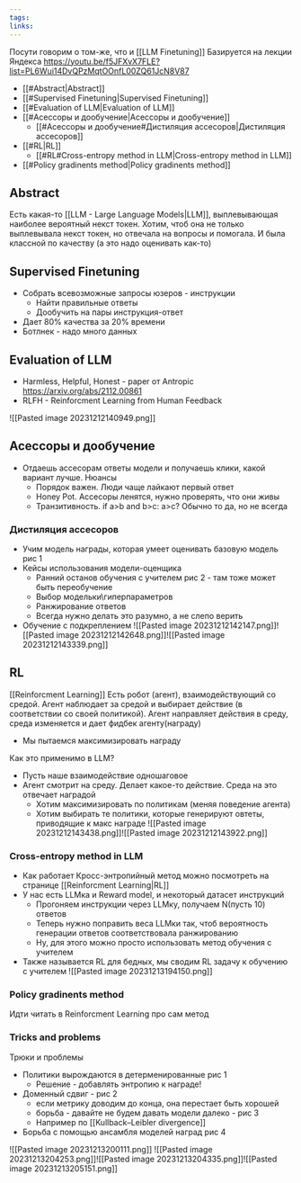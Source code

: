 ```yaml
---
tags: 
links:
---
```

Посути говорим о том-же, что и [[LLM Finetuning]]
Базируется на лекции Яндекса https://youtu.be/f5JFXvX7FLE?list=PL6Wui14DvQPzMqtOOnfL00ZQ61JcN8V87

- [[#Abstract|Abstract]]
- [[#Supervised Finetuning|Supervised Finetuning]]
- [[#Evaluation of LLM|Evaluation of LLM]]
- [[#Асессоры и дообучение|Асессоры и дообучение]]
	- [[#Асессоры и дообучение#Дистиляция ассесоров|Дистиляция ассесоров]]
- [[#RL|RL]]
	- [[#RL#Cross-entropy method in LLM|Cross-entropy method in LLM]]
- [[#Policy gradinents method|Policy gradinents method]]


## Abstract
Есть какая-то [[LLM  - Large Language Models|LLM]], выплевывающая наиболее вероятный некст токен.
Хотим, чтоб она не только выплевывала некст токен, но отвечала на вопросы и помогала.
И была классной по качеству (а это надо оценивать как-то)


## Supervised Finetuning
- Собрать всевозможные запросы юзеров - инструкции
	- Найти правильные ответы
	- Дообучить на пары инструкция-ответ
- Дает 80% качества за 20% времени
- Ботлнек - надо много данных

## Evaluation of LLM
- Harmless, Helpful, Honest - paper от Antropic https://arxiv.org/abs/2112.00861
- RLFH - Reinforcment Learning from Human Feedback

![[Pasted image 20231212140949.png]]


## Асессоры и дообучение
- Отдаешь ассесорам ответы модели и получаешь клики, какой вариант лучше. Нюансы
	- Порядок важен. Люди чаще лайкают первый ответ
	- Honey Pot. Ассесоры ленятся, нужно проверять, что они живы
	- Транзитивность. if a>b and b>c: a>c? Обычно то да, но не всегда

### Дистиляция ассесоров
- Учим модель награды, которая умеет оценивать базовую модель рис 1
- Кейсы использования модели-оценщика
	- Ранний останов обучения с учителем рис 2 - там тоже может быть переобучение
	- Выбор модельки\гиперпараметров
	- Ранжирование ответов
	- Всегда нужно делать это разумно, а не слепо верить
- Обучение с подкреплением
![[Pasted image 20231212142147.png]]![[Pasted image 20231212142648.png]]![[Pasted image 20231212143339.png]]

## RL
[[Reinforcment Learning]]
Есть робот (агент), взаимодействующий со средой. Агент наблюдает за средой и выбирает действие (в соответствии со своей политикой).
Агент направляет действия в среду, среда изменяется и дает фидбек агенту(награду)
- Мы пытаемся максимизировать награду

Как это применимо в LLM?
- Пусть наше взаимодействие одношаговое
- Агент смотрит на среду. Делает какое-то действие. Среда на это отвечает наградой
	- Хотим максимизировать по политикам (меняя поведение агента)
	- Хотим выбирать те политики, которые генерируют овтеты, приводящие к макс награде
![[Pasted image 20231212143438.png]]![[Pasted image 20231212143922.png]]


### Cross-entropy method in LLM
- Как работает Кросс-энтропийный метод можно посмотреть на странице [[Reinforcment Learning|RL]]
- У нас есть LLMка и Reward model, и некоторый датасет инструкций
	- Прогоняем инструкции через LLMку, получаем N(пусть 10) ответов
	- Теперь нужно поправить веса LLMки так, чтоб вероятность генерации ответов соответствовала ранжированию
	- Ну, для этого можно просто использовать метод обучения с учителем
- Также называется RL для бедных, мы сводим RL задачу к обучению с учителем
![[Pasted image 20231213194150.png]]


### Policy gradinents method
Идти читать в Reinforcment Learning про сам метод


### Tricks and problems
Трюки и проблемы
- Политики вырождаются в детерменированные рис 1
	- Решение - добавлять энтропию к награде!
-  Доменный сдвиг - рис 2
	- если метрику доводим до конца, она перестает быть хорошей
	- борьба - давайте не будем давать модели далеко - рис 3
	- Например по [[Kullback–Leibler divergence]]
- Борьба с помощью ансамбля моделей наград рис 4

![[Pasted image 20231213200111.png]]
![[Pasted image 20231213204253.png]]![[Pasted image 20231213204335.png]]![[Pasted image 20231213205151.png]]